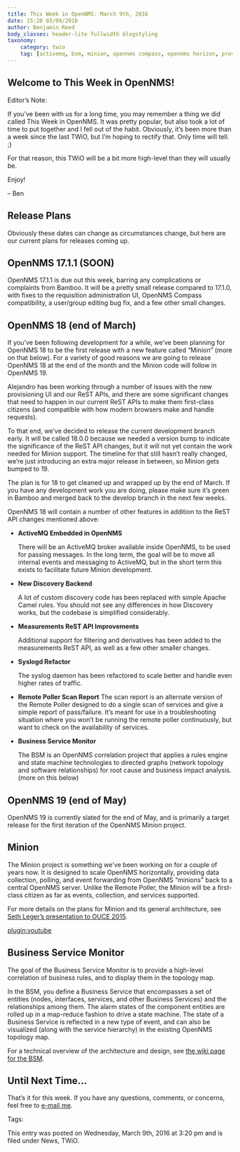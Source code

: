 ```yaml
---
title: This Week in OpenNMS: March 9th, 2016
date: 15:20 03/09/2016
author: Benjamin Reed
body_classes: header-lite fullwidth blogstyling
taxonomy:
    category: twio
    tag: [activemq, bsm, minion, opennms compass, opennms horizon, provisioning, remote poller, rest, syslog, twio]
---
```


Welcome to This Week in OpenNMS!
--------------------------------

Editor’s Note:

If you’ve been with us for a long time, you may remember a thing we did called This Week in OpenNMS.
It was pretty popular, but also took a lot of time to put together and I fell out of the habit.
Obviously, it’s been more than a week since the last TWiO, but I’m hoping to rectify that.
Only time will tell. ;)

For that reason, this TWiO will be a bit more high-level than they will usually be.

Enjoy!

– Ben

Release Plans
-------------

Obviously these dates can change as circumstances change, but here are our current plans for releases coming up.

OpenNMS 17.1.1 (SOON)
---------------------

OpenNMS 17.1.1 is due out this week, barring any complications or complaints from Bamboo.
It will be a pretty small release compared to 17.1.0, with fixes to the requisition administration UI, OpenNMS Compass compatibility, a user/group editing bug fix, and a few other small changes.

OpenNMS 18 (end of March)
-------------------------

If you’ve been following development for a while, we’ve been planning for OpenNMS 18 to be the first release with a new feature called “Minion” (more on that below).
For a variety of good reasons we are going to release OpenNMS 18 at the end of the month and the Minion code will follow in OpenNMS 19.

Alejandro has been working through a number of issues with the new provisioning UI and our ReST APIs, and there are some significant changes that need to happen in our current ReST APIs to make them first-class citizens (and compatible with how modern browsers make and handle requests).

To that end, we’ve decided to release the current development branch early. It will be called 18.0.0 because we needed a version bump to indicate the significance of the ReST API changes, but it will not yet contain the work needed for Minion support. The timeline for that still hasn’t really changed, we’re just introducing an extra major release in between, so Minion gets bumped to 19.

The plan is for 18 to get cleaned up and wrapped up by the end of March. If you have any development work you are doing, please make sure it’s green in Bamboo and merged back to the develop branch in the next few weeks.

OpenNMS 18 will contain a number of other features in addition to the ReST API changes mentioned above:

* __ActiveMQ Embedded in OpenNMS__

  There will be an ActiveMQ broker available inside OpenNMS, to be used for passing messages. In the long term, the goal will be to move all internal events and messaging to ActiveMQ, but in the short term this exists to facilitate future Minion development.
* __New Discovery Backend__

  A lot of custom discovery code has been replaced with simple Apache Camel rules. You should not see any differences in how Discovery works, but the codebase is simplified considerably.

* __Measurements ReST API Improvements__

  Additional support for filtering and derivatives has been added to the measurements ReST API, as well as a few other smaller changes.

* __Syslogd Refactor__

  The syslog daemon has been refactored to scale better and handle even higher rates of traffic.

* __Remote Poller Scan Report__
  The scan report is an alternate version of the Remote Poller designed to do a single scan of services and give a simple report of pass/failure. It’s meant for use in a troubleshooting situation where you won’t be running the remote poller continuously, but want to check on the availability of services.

* __Business Service Monitor__

  The BSM is an OpenNMS correlation project that applies a rules engine and state machine technologies to directed graphs (network topology and software relationships) for root cause and business impact analysis. (more on this below)

OpenNMS 19 (end of May)
-----------------------

OpenNMS 19 is currently slated for the end of May, and is primarily a target release for the first iteration of the OpenNMS Minion project.

Minion
------

The Minion project is something we’ve been working on for a couple of years now. It is designed to scale OpenNMS horizontally, providing data collection, polling, and event forwarding from OpenNMS “minions” back to a central OpenNMS server. Unlike the Remote Poller, the Minion will be a first-class citizen as far as events, collection, and services supported.

For more details on the plans for Minion and its general architecture, see [Seth Leger’s presentation to OUCE 2015](https://www.youtube.com/watch?v=OVuGtd3gIJo).

[plugin:youtube](https://www.youtube.com/watch?v=OVuGtd3gIJo)

Business Service Monitor
------------------------

The goal of the Business Service Monitor is to provide a high-level correlation of business rules, and to display them in the topology map.

In the BSM, you define a Business Service that encompasses a set of entities (nodes, interfaces, services, and other Business Services) and the relationships among them. The alarm states of the component entities are rolled up in a map-reduce fashion to drive a state machine. The state of a Business Service is reflected in a new type of event, and can also be visualized (along with the service hierarchy) in the existing OpenNMS topology map.

For a technical overview of the architecture and design, see [the wiki page for the BSM](http://wiki.opennms.org/wiki/BusinessServiceMonitoring).

Until Next Time…
-----------------

That’s it for this week. If you have any questions, comments, or concerns, feel free to [e-mail me](mailto:ranger@opennms.org).

Tags:

This entry was posted	on Wednesday, March 9th, 2016 at 3:20 pm and is filed under News, TWiO.
